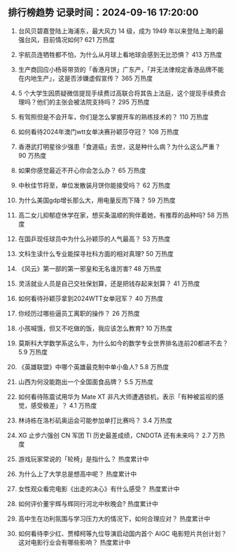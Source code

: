 
## 排行榜趋势 记录时间：2024-09-16 17:20:00
  
  1. 台风贝碧嘉登陆上海浦东，最大风力 14 级，成为 1949 年以来登陆上海的最强台风，目前情况如何? 621 万热度
    
  2. 宇航员连牺牲都不怕，为什么从月球上看地球会感到无比恐惧？ 413 万热度
    
  3. 生产商回应小杨哥带货的「香港月饼」广东产，「并无法律规定香港品牌不能在内地生产」，这是否涉嫌虚假宣传？ 365 万热度
    
  4. 5 个大学生因质疑微信提现手续费过高联合将其告上法庭，这个提现手续费合理吗？他们的主张会被法院支持吗？ 295 万热度
    
  5. 有驾照但是不会开车，你们是怎么掌握开车的熟练技术的？ 110 万热度
    
  6. 如何看待2024年澳门wtt女单决赛孙颖莎夺冠？ 108 万热度
    
  7. 香港武打明星徐少强患「食道癌」去世，这是种什么病？为什么这么严重？ 90 万热度
    
  8. 如果你感觉最近不开心你会怎么办？ 65 万热度
    
  9. 中秋佳节将至，单位发散装月饼你能接受吗？ 62 万热度
    
  10. 为什么美国gdp增长那么大，用电量反而下降？ 59 万热度
    
  11. 高二女儿抑郁症休学在家，想买条温顺的狗伴着她，有推荐的品种吗? 58 万热度
    
  12. 在国乒现任球员中为什么孙颖莎的人气最高？ 53 万热度
    
  13. 文科生读什么专业能探寻社科方面的相对真理? 50 万热度
    
  14. 《风云》第一部的第一邪皇和无名谁厉害? 48 万热度
    
  15. 灵活就业人员是自己交社保划算，还是把钱存起来划算？ 41 万热度
    
  16. 如何看待孙颖莎拿到2024WTT女单冠军？ 40 万热度
    
  17. 你经历过哪些逼员工离职的操作？ 26 万热度
    
  18. 小孩喊饿，但又不吃做的饭，我应该怎么教育? 10 万热度
    
  19. 莫斯科大学数学系这么牛，为什么如今的数学专业世界排名连前20都进不去？ 5.9 万热度
    
  20. 《英雄联盟》中哪个英雄最克制中单小鱼人? 5.8 万热度
    
  21. 山西为何没能跑出一个全国面食品牌？ 5.5 万热度
    
  22. 如何看待陈震试用华为 Mate XT 非凡大师遭遇锁机，表示「有种被监视的感觉，感受极差」？ 4.1 万热度
    
  23. 林诗栋在洛杉矶奥运会可能参加单打比赛吗？ 3.4 万热度
    
  24. XG 止步六强创 CN 军团 TI 历史最差成绩，CNDOTA 还有未来吗？ 2.7 万热度
    
  25. 游戏玩家常说的「轮椅」是指什么？ 热度累计中
    
  26. 为什么上了大学总是想高中呢？ 热度累计中
    
  27. 女性观众看完电影《出走的决心》有什么感受？ 热度累计中
    
  28. 如何评价董宇辉与辉同行河北中秋晚会? 热度累计中
    
  29. 高中生在功利氛围与学习压力大的情况下，如何合理应对？ 热度累计中
    
  30. 如何看待李少红、贾樟柯等九位导演启动国内首个 AIGC 电影短片共创计划？这对电影行业会有哪些影响？ 热度累计中
    